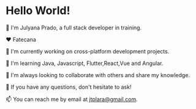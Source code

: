 # Hello World!

👋 I'm Julyana Prado, a full stack developer in training.


❤️ Fatecana

🔭 I'm currently working on cross-platform development projects.

🌱 I'm learning Java, Javascript, Flutter,React,Vue and Angular.

👯 I'm always looking to collaborate with others and share my knowledge.

💬 If you have any questions, don't hesitate to ask!

📫 You can reach me by email at jtplara@gmail.com.
